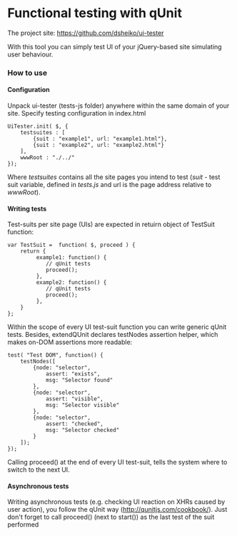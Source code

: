 # Functional testing with qUnit

The project site: https://github.com/dsheiko/ui-tester

With this tool you can simply test UI of your jQuery-based site simulating user behaviour.

### How to use

#### Configuration

Unpack ui-tester (tests-js folder) anywhere within the same domain of your site. Specify testing
configuration in index.html

    UiTester.init( $, {
        testsuites : [
            {suit : "example1", url: "example1.html"},
            {suit : "example2", url: "example2.html"}
        ],
        wwwRoot : "./../"
    });

Where *testsuites* contains all the site pages you intend to test (*suit* - test suit variable,
defined in *tests.js* and url is the page address relative to *wwwRoot*).

#### Writing tests

Test-suits per site page (UIs) are expected in retuirn object of TestSuit function:

    var TestSuit =  function( $, proceed ) {
        return {
             example1: function() {
                // qUnit tests
                proceed();
             },
             example2: function() {
                // qUnit tests
                proceed();
             },
        }
    };

Within the scope of every UI test-suit function you can write generic qUnit tests.
Besides, extendQUnit declares testNodes assertion helper, which makes on-DOM assertions more readable:

    test( "Test DOM", function() {
        testNodes([
            {node: "selector",
                assert: "exists",
                msg: "Selector found"
            },
            {node: "selector",
                assert: "visible",
                msg: "Selector visible"
            },
            {node: "selector",
                assert: "checked",
                msg: "Selector checked"
            }
        ]);
    });

Calling proceed() at the end of every UI test-suit, tells the system where to switch to the next UI.

#### Asynchronous tests

Writing asynchronous tests (e.g. checking UI reaction on XHRs caused by user action), you
follow the qUnit way (http://qunitjs.com/cookbook/). Just don't forget to call proceed() (next
to start()) as the last test of the suit performed